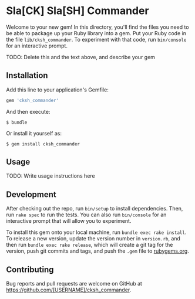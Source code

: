 # Sla[CK] Sla[SH] Commander

Welcome to your new gem! In this directory, you'll find the files you need to be able to package up your Ruby library into a gem. Put your Ruby code in the file `lib/cksh_commander`. To experiment with that code, run `bin/console` for an interactive prompt.

TODO: Delete this and the text above, and describe your gem

## Installation

Add this line to your application's Gemfile:

```ruby
gem 'cksh_commander'
```

And then execute:

    $ bundle

Or install it yourself as:

    $ gem install cksh_commander

## Usage

TODO: Write usage instructions here

## Development

After checking out the repo, run `bin/setup` to install dependencies. Then, run `rake spec` to run the tests. You can also run `bin/console` for an interactive prompt that will allow you to experiment.

To install this gem onto your local machine, run `bundle exec rake install`. To release a new version, update the version number in `version.rb`, and then run `bundle exec rake release`, which will create a git tag for the version, push git commits and tags, and push the `.gem` file to [rubygems.org](https://rubygems.org).

## Contributing

Bug reports and pull requests are welcome on GitHub at https://github.com/[USERNAME]/cksh_commander.


